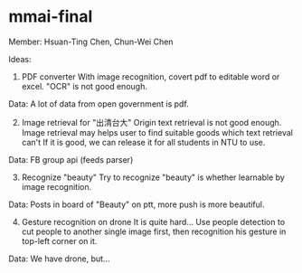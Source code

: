# mmai-final
Member: Hsuan-Ting Chen, Chun-Wei Chen

Ideas:

1. PDF converter
With image recognition, covert pdf to editable word or excel.
"OCR" is not good enough.

Data: A lot of data from open government is pdf.

2. Image retrieval for "出清台大"
Origin text retrieval is not good enough.
Image retrieval may helps user to find suitable goods which text retrieval can't
If it is good, we can release it for all students in NTU to use.

Data: FB group api (feeds parser)

3. Recognize "beauty"
Try to recognize "beauty" is whether learnable by image recognition.

Data: Posts in board of "Beauty" on ptt, more push is more beautiful.

4. Gesture recognition on drone
It is quite hard... Use people detection to cut people to another single image first, then recognition his gesture in top-left corner on it.

Data: We have drone, but...

